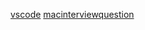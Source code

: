 [vscode](./vscode/README.md)
[mac](./mac/README.md)[interviewquestion](./interviewquestion/README.md)